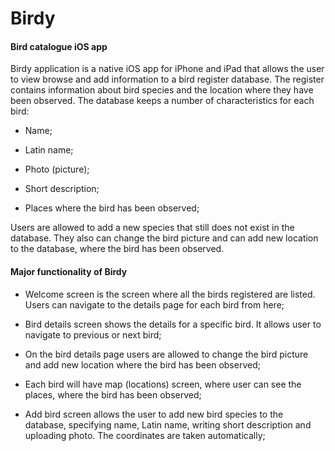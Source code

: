 Birdy
=====

#### Bird catalogue iOS app

Birdy application is a native iOS app for iPhone and iPad that allows the user to view browse and add information to a bird register database. The register contains information about bird species and the location where they have been observed. The database keeps a number of characteristics for each bird:

-   Name;

-   Latin name;

-   Photo (picture);

-   Short description;

-   Places where the bird has been observed;

Users are allowed to add a new species that still does not exist in the database. They also can change the bird picture and can add new location to the database, where the bird has been observed.

#### Major functionality of Birdy

-   Welcome screen is the screen where all the birds registered are listed. Users can navigate to the details page for each bird from here;

-   Bird details screen shows the details for a specific bird. It allows user to navigate to previous or next bird;

-   On the bird details page users are allowed to change the bird picture and add new location where the bird has been observed;

-   Each bird will have map (locations) screen, where user can see the places, where the bird has been observed;

-   Add bird screen allows the user to add new bird species to the database, specifying name, Latin name, writing short description and uploading photo. The coordinates are taken automatically;
